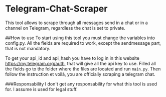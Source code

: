 # Telegram-Chat-Scraper
This tool allows to scrape through all messages send in a chat or in a channel on Telegram, regardless the chat is set to private.

##How to use
To start using this tool you must change the variables into config.py. All the fields are required to work, except the sendmessage part, that is not mandatory.

To get your api_id and api_hash you have to log in in this website https://my.telegram.org/auth, that will give all the api key to use.
Filled all the fields go to the folder where the files are located and run ``` main.py ```. Then follow the instruction et voilà, you are officially scraping a telegram chat.

###Responsability
I don't get any responsability for what this tool is used for. I assume is used for legal stuff.
